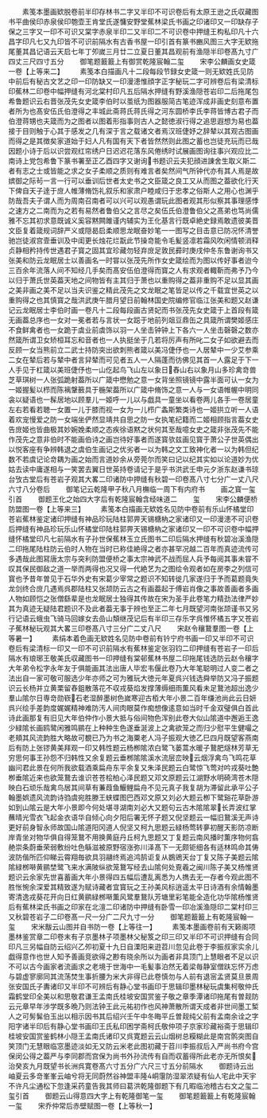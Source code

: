 <!-- { "loadSidebar": true } -->
　　素笺本墨画欵脱卷前半印存林书二字又半印不可识卷后有太原王逊之氏収藏图书平曲侯印赤泉侯印匏壶王肯堂氏遂慵安野堂蕉林梁氏书画之印诸印又一印缺存子保之三字又一印不可识又棠字赤泉半印二又半印二不可识卷中押缝王构私印凡十六昌字印凡七又九印皆不可识前隔水有古香书屋一印引首有篆书豳风图三大字无欵拖尾董其昌记语云天启七年丁夘嵗三月廿二立夏日董其昌观前有渔隠半印卷髙九寸广四丈三尺四寸五分
　　御笔题籖籖上有御赏乾隆宸翰二玺
　　宋李公麟画女史箴一卷【上等来二】
　　素笺本白描画凡十二段每段节録女史箴一则无欵姓氏见防中前后有秘古文艺之印一印防缺又一印漫漶惟顔字正字秘玩二字可辨卷后有梁清标印蕉林二印卷中幅押缝有河北棠村印凡五后隔水押缝有野溪渔隠苍岩印二后拖尾包希鲁题识云右晋张茂先女史箴李伯时以茧纸为图器服简古笔迹浑成非画史刻意布置者所为也髙安伍氏伯澄得之丰城此斋蒋氏蒋氏得之河东圆桥李氏李蒋皆博古君子而伯澄蒋甥也夫箴而为之图者以图着形指事则古人之懿徳淑行得之追思遐想为易也葢接于目则触于心其于感发之几有深于言之载诸文者焉汉班倢妤之辞辇以其观古图画而得之是其徴矣家道始于妇人凡有国有天下者皆然然则此图之蓄也岂徒充玩而已哉因题小诗于后以识尝观红帘绣户日迟迟花落东风倦绣时试展画图询往事兴观应比二南诗上党包希鲁下篆书署至正乙酉四字又谢询书题识云夫犯顔进諌舍生取义斯二者有志之士或皆能之求之女子柔顺之质则有难言者矣然间气所钟代亦有其人焉是故嫔御之际茍一言一行可以垂训后世者太史书之文臣箴之良工又从而图之葢欲化行天下俾自天子逹于庻人帷薄脩饬礼叙乐和家肃户睦咸归于忠孝之俗斯人之用心也渊乎防哉吾夫子谓人而为周南召南者可以兴可以观愚谓玩此图者观其形似察其事理感悸之速方之二南而为之若有易然者鲁伯父之言尽之矣伍氏伯澄鲁伯父之髙弟也笃尚儒雅不忘其初求意既诚义奚容黙闗雎谨内辅实为王化基言行既卓絶史録焉敢遗彼美晋文臣复着箴规词辞严义或隠曷启柔顺思龙眠奋妙笔一一图写之目击意已防况怀清誉驰岂徒淑宫壸垂训及中闺更长烛花烂翫此节操竒能令毛髪竖凛若霜风吹闲情顿消释贞静相矜持传世遇君子寳之固其宜珍藏勿轻弃庻足敦民彛时庚戌仲冬东鲁谢询书又张美和防云龙眠居士以善画名一时甞以张茂先所作女史箴绘而为图以传好事者迨今三百余年流落人间不知经几手矣而髙安伍伯澄得而寳之人有求观者輙靳而弗予乃今以归于萧氏世英葢天地之间物皆有主其归于萧也以重购得之葢非重购不足以显其画之美非画之美不足以当夫识鉴之精此茂先之文龙眠之笔皆足以传之千载宜世英之以重购得之也其慎寳之哉洪武庚午腊月望日前翰林国史院编修官临江张美和题又赵谦记云龙眠居士李伯时画一卷凡十二段每段画古贤妃而书张茂先女史箴于上首段有箴无画葢总序也一女对一冕者若与言状一女跽于地前列爼豆鼎缶之具箴所谓樊姬感庄不食鲜禽者也一女跪于虡业前虡饰以羽一人坐击钟钟上下各六一人坐击磬磬之数亦然箴所谓卫女矫桓耳忘和音者也一人执挺坐于几若将厉声有所叱二女子如欲避去而反顾一女当熊前立二武士持防突出欲刺熊者箴以美冯倢伃也一人居辇中一少艾参乘二女在辇后若与辇中者言舁辇而可见者五人一人隔蓬而彷佛见其首一人露足于下一人手见于杠箴以美班倢伃也一山仡起鸟飞山左以象日舂山右以象月山多珍禽竒兽芝草琪树一人张弧跪射葢所以广箴中懋勉之意一女背坐照镜镜中露半面可认一女为一姬握髪以栉而陈褵鞶籢具于椸架葢所以广箴中脩饰之意一人与一女语帷幄中明同衾以疑语也一髹居地以顾羣儿一姬呼一儿以与戯具一童坐以看卷两儿各手一卷居童左右若看若聴一女置一儿于膝而视一女为一儿栉广螽斯繁类诗也一姬拱立听一人语着欢宠慢爱之防一女端坐俨然显靖共自思之防一女执笔纪籍而二姬相顾指言葢女史告庻姬也皆曲极其妙婉娩柔顺之态疾徐语黙之状何其至哉噫女史之箴非张茂先不能作茂先之意非伯时不能画伯诗之画岂待好事者而遂寳欤兹画见寳于萧公子世英偶出以悦客座有争辨韩退之虞伯生画记之优劣者一以为韩之文工致神化者一以为韩但纪数不若虞记论竒耦为画之始而言道妙余从旁莞尔而笑曰记以纪其实如以论道妙为优姑去读中庸遂相与一笑罢去翼日世英持卷请记于是乎书洪武壬申元夕浙东赵谦书琼台攷古堂后有苍岩子观其大畧二印诸防中押缝有秋碧一印卷髙八寸七分广一丈八尺六寸八分卷后
　　御笔记云乾隆甲子秋八月橅临一周下有内府书
　　画之寳一玺引首
　　御题王化之始四大字后有乾隆宸翰含经味道二
　　玺
　　宋李公麟便桥防盟图一卷【上等来三】
　　素笺本白描画无欵姓名见防中卷前有乐山怀橘堂印苍岩蕉林鉴定诸印押缝有神品珍玩陆柱郭畀天锡榶枘之家诸印又一印漫漶不可识卷后押缝有神品珍玩乐山怀橘堂印陆柱郭畀天锡榶枘之家诸印又一印不可识卷中幅押缝怀橘堂印凡七前隔水有子孙世保蕉林玉立氏图书二印后隔水押缝有秋碧冶溪渔隠二印拖尾陆柱防云伯时人物在当时已称佳絶得之者亦甚罕况越二百年而真迹流传可多遇哉此图冩唐太宗与突利防盟便桥之事太宗神武不战而屈人兵予每阅其事未甞不叹其保民御敌之道一举而两得也况又得一代絶艺为之图绘令观者如在房李之列信可寳也予昔年曽见于石华外史有宋葛少宰常之题识不知转徙几家遂归于予而葛题竟失龙剑终合庻几遇焉呉郡陆柱又张颉防云古之有画葢起于傅岩肖像之事故善画者多画人物如顾恺之张僧繇辈是也龙眠居士独得其传故在宋为圣手此卷笔力精劲法律严妙其为真迹无疑陆君题识不及此者葢无事于辨也至正二年七月既望河南张颉谨书又另行记语云蛾虫飞骑马回嫁女去嵒山頽继茂记后有半印三存乐字呉惟怀橘五字又苍岩子蕉林秘玩观其大畧三印卷髙八寸三分广二丈八尺
　　宋赵令穰鵞羣图一卷【上等暑一】
　　素绢本着色画无欵姓名见防中卷前有钤宁府书画一印又半印不可识卷后有梁清标一印又一印不可识前隔水有蕉林鉴定张羽钧二印押缝有苍岩子一印后隔水有琅琊王敬美氏収藏图书一印押缝有棠邨蕉林书屋二印拖尾钱选防云赵令穰字大年弟令松字永年友于俱能画其法出唐人毕宏韦偃此卷乃大年笔聪明过人变二者之法出自一家可敬可服选少年亦师之可为雅玩大徳元年夏呉兴钱选舜举防又冯子振题识云长杨并立黄栗留舂鉏散落花不収戎葵焰发撑薄缛细雨薫风看未足鵞池超出逸少羣山隂尔日専竒勋嵚石老湿醉墨树色嵗寒迎古栢大年小景二百年缣池尚此云日妍呉兴绘手差韵度娓娓精神难防汚人间肉眼莫作痴想像逺意如当时千金双璧俱白首此诗此画那复有旧见大年伯仲作小景大抵与俗间物色浑别此卷大似山隂道中邂逅王逸少緑隂长画鸥鹭闲雅鸣鹂在上种种生色遂垂涎波上之禽欲笼之而归少慰平生健嘬之老頬其风流韵胜大略故可覩已乃为书之海粟老人冯子振观大徳乙巳四月既望客燕南后有防上张镠黄美拜观一印又韩性题云杨栁隂浓白鹭飞蒌蒿水暖子鵞肥燧林芳草无穷思何事王孙怨不归韩性又余复题云垂桞隂隂溪水流层峦映云烟浮禽鸟飞鸣花草幽问君此景在何所我欲载酒乘扁舟东平余复又朱泽民题云白鹭惊飞莺对吟戎葵吐艶栁垂隂近来也欲笼鵞去谁识苍苍桧柏心泽民题又邓文原题云江湖野水明碕湾苍木隠映白石顽乐哉禽鸟居其间草有蒹葭鱼鰋鲤扁舟不见元真子我复胡为滞留此承平公子翰墨娯遗风流韵诗驺虞宛胜滕王蛱蝶图巴西邓文原又刘必大题云栁下鹭谿花草卧游如到山隂云是大年小景即今何处堪寻湖南刘必大又题句云古木隂隂翠长弄波红掌蘸晴光雪衣飞起金衣语华自倾心向夕阳后署无怀子题又倪坚题云一幅旧鵞溪无声诗更好前身智永师故国山隂道阳冈道人倪坚又柯九思题云緑杨莺转夣初醒天影防凉断岸青坐对物华俱自得笼鵞不用换黄庭丹丘柯九思题又丁复题云南风播时薫序物何翕赩崇条蔚垂荣弱敷纷吐色緐滋被原野宿涨弥川泽髙下一无颇钜细各有适林鸣命其俦波防偕所匹仰睇云霄翔毎欲具羽翮终焉追鸿鹄讵复从鷃鶂天台丁复又陈子美题云隂隂緑桞啭黄鹂埜鹭飞来水满陂纵欲笼鵞写经去山隂何处覔羲之闽川陈子美又杨惟贤题识云余家先世喜蓄画大年小景得四五幅后遭乱离悉为人擕去无一存者今观此图不胜怅惋余深爱其精致遂为赋诗藏者宜寳玩之王孙美风标逍遥太平日诗酒有余情翰墨寄清逸戎葵花开向日红黄鹂緑桞啭薫风鹭羣鵞队芳塘里彩笔能全造化功华隂杨惟贤后有蕉林梁氏书画之印家在北澶二印诸防中押缝有卧雪一印冶溪渔隠印二棠村印三又秋碧苍岩子二印卷髙一尺一分广二尺九寸一分
　　御笔题籖籖上有乾隆宸翰一玺
　　宋米黻云山图并自书防一卷【上等往一】
　　素笺本墨画卷前有天籁阁项墨林鉴赏章二印卷末有子京墨林子项墨林父秘笈之印三印又半印不可识押缝有合同印凡三另幅自防云绍兴乙夘初夏十九日自溧阳来逰苕川忽见此卷于李振叔家实余儿戯得意作也世人知予善画竞欲得之尠有晓余所以为画者非具顶门上慧眼者不足以识不可以古今画家者流画求之老境于世海中一毛髪事泊然无着梁毎静室僧趺忘怀万虑与碧虚寥廓同其流荡焚生事折腰为米大非得已此卷慎勿与人前有退宻孟贤莫旦景周张安国氏子夀诸印又半印不可辨后有静心堂书画印于思辑印墨林秘玩虞集柯敬仲氏霜鹤堂印全美以和思敬君谦王孟南氏桂坡安国赏鉴子敬之章季潭诸印拖尾有曽觌防云元章早年渉学既多晩乃则法钟王此元祐初作也风神萧散所谓天成者非世间墨工椠人之可髣髴伯玉出以相示因书其后绍兴壬午中冬晦平丘曽觌纯父前有孟南余诠之字阳字诸半印后有静心堂书画印王氏私印困学斋柯氏敬仲项子京家珍藏裕斋于思辑印桂坡安国赏鉴鹤林小隠王孟南氏诸印又呉寛题云云山烟树总糢糊此是南宫鹘突图自笑顶门无慧眼临窓墨迹淡如无又防云米老此图初藏于苕川李振叔后入严尚书府今宫保闵公得之葢严与李同郡而宫保为尚书外孙流传有自而収蓄得所此老亦无所恨矣治癸亥九月既望书长洲呉寛卷髙六寸五分广六尺三寸五分前隔水
　　御题诗云出岫夏云多竒峯峯云岫兮将无同蔚然谷神盟丰隆峒霮防湿翠浓疑有仙人宅此中天宇不许凡尘通松下忽逢采药童告我其师曰葛洪乾隆御题下有几暇临池稽古右文之玺二玺引首
　　御题云山得意四大字上有乾隆御笔一玺
　　御笔题籖籖上有乾隆宸翰一玺
　　宋乔仲常后赤壁赋图一卷【上等秋一】
